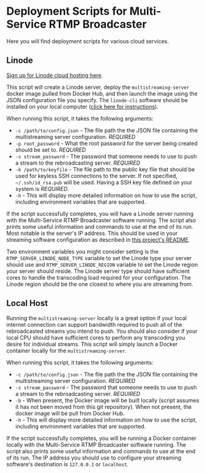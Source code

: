 # Deployment Scripts for Multi-Service RTMP Broadcaster
Here you will find deployment scripts for various cloud services.
## Linode
[Sign up for Linode cloud hosting here](https://www.linode.com/?r=37246e0d6a6198293308e698647804fbfe02845e).

This script will create a Linode server, deploy the `multistreaming-server` docker image pulled from Docker Hub, and then launch the image using the JSON configuration file you specify. The `linode-cli` software should be installed on your local computer ([click here for instructions](https://www.linode.com/docs/platform/api/linode-cli/)).

When running this script, it takes the following arguments:
* `-c /path/to/config.json` - The file path the the JSON file containing the multistreaming server configuration. _REQUIRED_
* `-p root_password` - What the root password for the server being created should be set to. _REQUIRED_
* `-s stream_password` - The password that someone needs to use to push a stream to the rebroadcasting server. _REQUIRED_
* `-k /path/to/keyfile` - The file path to the public key file that should be used for keyless SSH connections to the server. If not specified, `~/.ssh/id_rsa.pub` will be used. Having a SSH key file defined on your system is _REQUIRED_.
* `-h` - This will display more detailed information on how to use the script, including environment variables that are supported.

If the script successfully completes, you will have a Linode server running with the Multi-Service RTMP Broadcaster software running. The script also prints some useful information and commands to use at the end of its run. Most notable is the server's IP address. This should be used in your streaming software configuration as described in [this project's README](https://github.com/michaelkamprath/multi-service-rtmp-broadcaster/blob/master/README.md).

Two environment variables you might consider setting is the `RTMP_SERVER_LINODE_NODE_TYPE` variable to set the Linode type your server should use and `RTMP_SERVER_LINODE_REGION` variable to set the Linode region your server should reside. The Linode server type should have sufficient cores to handle the transcoding load required for your configuration. The Linode region should be the one closest to where you are streaming from.

## Local Host

Running the `multistreaming-server` locally is a great option if your local internet connection can support bandwidth required to push all of the rebroadcasted streams you intend to push. You should also consider if your local CPU should have sufficient cores to perform any transcoding you desire for individual streams. This script will simply launch a Docker container locally for the `multistreaming-server`.

When running this script, it takes the following arguments:
* `-c /path/to/config.json` - The file path the the JSON file containing the multistreaming server configuration. _REQUIRED_
* `-s stream_password` - The password that someone needs to use to push a stream to the rebroadcasting server. _REQUIRED_
* `-b` - When present, the Docker image will be built locally (script assumes it has not been moved from this git repository). When not present, the docker image will be pull from Docker Hub.
* `-h` - This will display more detailed information on how to use the script, including environment variables that are supported.

If the script successfully completes, you will be running a Docker container locally with the Multi-Service RTMP Broadcaster software running. The script also prints some useful information and commands to use at the end of its run. The IP address you should use to configure your streaming software's destination is `127.0.0.1` or `localhost`.

